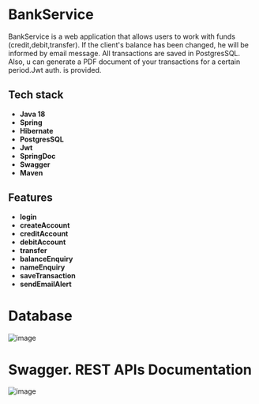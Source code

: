 # BankService

BankService is a web application that allows users to work with funds (credit,debit,transfer).
If the client's balance has been changed, he will be informed by email message. All transactions are saved in PostgresSQL.
Also, u can generate a PDF document of your transactions for a certain period.Jwt auth. is provided.

## Tech stack
+ **Java 18**
+ **Spring**
+ **Hibernate**
+ **PostgresSQL**
+ **Jwt**
+ **SpringDoc**
+ **Swagger**
+ **Maven**

## Features

+ **login**
+ **createAccount**
+ **creditAccount**
+ **debitAccount**
+ **transfer**
+ **balanceEnquiry**
+ **nameEnquiry**
+ **saveTransaction**
+ **sendEmailAlert**

# Database
![image](https://github.com/NazzP/BankService/assets/123106736/94c6ad0c-02c6-4a70-93e5-1a32116adaab)

# Swagger. REST APIs Documentation
![image](https://github.com/NazzP/BankService/assets/123106736/600a263b-c685-4811-ae6f-ac0541174f39)
